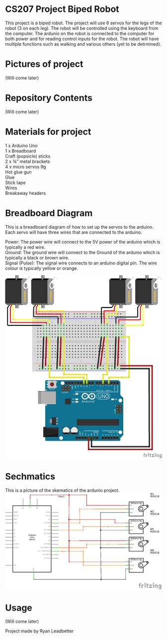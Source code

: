 # CS207 Project Biped Robot

This project is a biped robot. The project will use 6 servos for the legs of the robot (3 on each leg). The robot will be controlled using the keyboard from the computer. The ardunio on the robot is connected to the computer for both power and for reading control inputs for the robot. The robot will have multiple functions such as walking and various others (yet to be detrmined).

# Pictures of project
(Will come later)

# Repository Contents
(Will come later)

# Materials for project

1 x Arduino Uno <br />
1 x Breadboard <br />
Craft (popsicle) sticks <br />
2 x ¾” metal brackets <br />
4 x micro servos 9g <br />
Hot glue gun <br />
Glue <br />
Stick tape <br />
Wires <br />
Breakaway headers <br />

# Breadboard Diagram
This is a breadboard diagram of how to set up the servos to the arduino. Each servo will have three wires that are connected to the arduino.

Power: The power wire will connect to the 5V power of the arduino which is typically a red wire.<br />
Ground: The ground wire will connect to the Ground of the arduino which is typically a black or brown wire.<br />
Signal (Pulse): The signal wire connects to an arduino digital pin. The wire colour is typically yellow or orange. 

![alt tag](https://github.com/RyanLeadbetter/CS207/blob/master/IMG/Project_bb.png)

# Sechmatics
This is a picture of the skematics of the ardunio project.
![alt tag](https://github.com/RyanLeadbetter/CS207/blob/master/IMG/Project_schem.png)

# Usage 
(Will come later)










Project made by Ryan Leadbetter 
